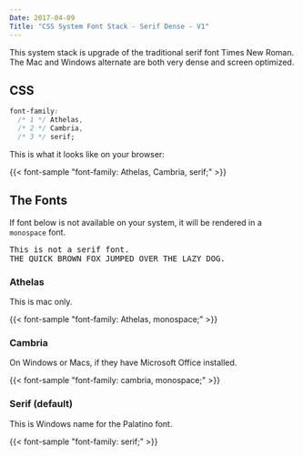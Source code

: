 ```yaml
---
Date: 2017-04-09
Title: "CSS System Font Stack - Serif Dense - V1"
---
```


This system stack is upgrade of the traditional serif font Times New Roman.  The Mac and Windows alternate are both very dense and screen optimized.

## CSS

```css
font-family:
  /* 1 */ Athelas,
  /* 2 */ Cambria,
  /* 3 */ serif;
```
This is what it looks like on your browser:

{{< font-sample "font-family: Athelas, Cambria, serif;" >}}

## The Fonts

If font below is not available on your system, it will be rendered in a
`monospace` font.

<p class="sample" style="font-family: monospace;">
This is not a serif font.<br>
THE QUICK BROWN FOX JUMPED OVER THE LAZY DOG.
</p>

### Athelas

This is mac only.

{{< font-sample "font-family: Athelas, monospace;" >}}

### Cambria

On Windows or Macs, if they have Microsoft Office installed.

{{< font-sample "font-family: cambria, monospace;" >}}

### Serif (default)

This is Windows name for the Palatino font.

{{< font-sample "font-family: serif;" >}}
